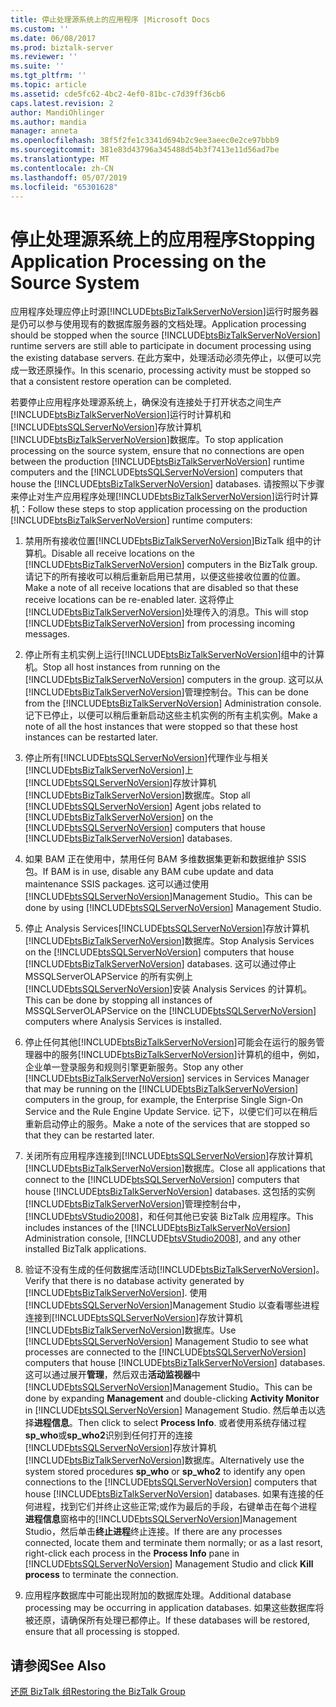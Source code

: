 ```yaml
---
title: 停止处理源系统上的应用程序 |Microsoft Docs
ms.custom: ''
ms.date: 06/08/2017
ms.prod: biztalk-server
ms.reviewer: ''
ms.suite: ''
ms.tgt_pltfrm: ''
ms.topic: article
ms.assetid: cde5fc62-4bc2-4ef0-81bc-c7d39ff36cb6
caps.latest.revision: 2
author: MandiOhlinger
ms.author: mandia
manager: anneta
ms.openlocfilehash: 38f5f2fe1c3341d694b2c9ee3aeec0e2ce97bbb9
ms.sourcegitcommit: 381e83d43796a345488d54b3f7413e11d56ad7be
ms.translationtype: MT
ms.contentlocale: zh-CN
ms.lasthandoff: 05/07/2019
ms.locfileid: "65301628"
---
```

# <a name="stopping-application-processing-on-the-source-system"></a><span data-ttu-id="23fcb-102">停止处理源系统上的应用程序</span><span class="sxs-lookup"><span data-stu-id="23fcb-102">Stopping Application Processing on the Source System</span></span>
<span data-ttu-id="23fcb-103">应用程序处理应停止时源[!INCLUDE[btsBizTalkServerNoVersion](../includes/btsbiztalkservernoversion-md.md)]运行时服务器是仍可以参与使用现有的数据库服务器的文档处理。</span><span class="sxs-lookup"><span data-stu-id="23fcb-103">Application processing should be stopped when the source [!INCLUDE[btsBizTalkServerNoVersion](../includes/btsbiztalkservernoversion-md.md)] runtime servers are still able to participate in document processing using the existing database servers.</span></span> <span data-ttu-id="23fcb-104">在此方案中，处理活动必须先停止，以便可以完成一致还原操作。</span><span class="sxs-lookup"><span data-stu-id="23fcb-104">In this scenario, processing activity must be stopped so that a consistent restore operation can be completed.</span></span>  
  
 <span data-ttu-id="23fcb-105">若要停止应用程序处理源系统上，确保没有连接处于打开状态之间生产[!INCLUDE[btsBizTalkServerNoVersion](../includes/btsbiztalkservernoversion-md.md)]运行时计算机和[!INCLUDE[btsSQLServerNoVersion](../includes/btssqlservernoversion-md.md)]存放计算机[!INCLUDE[btsBizTalkServerNoVersion](../includes/btsbiztalkservernoversion-md.md)]数据库。</span><span class="sxs-lookup"><span data-stu-id="23fcb-105">To stop application processing on the source system, ensure that no connections are open between the production [!INCLUDE[btsBizTalkServerNoVersion](../includes/btsbiztalkservernoversion-md.md)] runtime computers and the [!INCLUDE[btsSQLServerNoVersion](../includes/btssqlservernoversion-md.md)] computers that house the [!INCLUDE[btsBizTalkServerNoVersion](../includes/btsbiztalkservernoversion-md.md)] databases.</span></span> <span data-ttu-id="23fcb-106">请按照以下步骤来停止对生产应用程序处理[!INCLUDE[btsBizTalkServerNoVersion](../includes/btsbiztalkservernoversion-md.md)]运行时计算机：</span><span class="sxs-lookup"><span data-stu-id="23fcb-106">Follow these steps to stop application processing on the production [!INCLUDE[btsBizTalkServerNoVersion](../includes/btsbiztalkservernoversion-md.md)] runtime computers:</span></span>  
  
1. <span data-ttu-id="23fcb-107">禁用所有接收位置[!INCLUDE[btsBizTalkServerNoVersion](../includes/btsbiztalkservernoversion-md.md)]BizTalk 组中的计算机。</span><span class="sxs-lookup"><span data-stu-id="23fcb-107">Disable all receive locations on the [!INCLUDE[btsBizTalkServerNoVersion](../includes/btsbiztalkservernoversion-md.md)] computers in the BizTalk group.</span></span> <span data-ttu-id="23fcb-108">请记下的所有接收可以稍后重新启用已禁用，以便这些接收位置的位置。</span><span class="sxs-lookup"><span data-stu-id="23fcb-108">Make a note of all receive locations that are disabled so that these receive locations can be re-enabled later.</span></span> <span data-ttu-id="23fcb-109">这将停止[!INCLUDE[btsBizTalkServerNoVersion](../includes/btsbiztalkservernoversion-md.md)]处理传入的消息。</span><span class="sxs-lookup"><span data-stu-id="23fcb-109">This will stop [!INCLUDE[btsBizTalkServerNoVersion](../includes/btsbiztalkservernoversion-md.md)] from processing incoming messages.</span></span>  
  
2. <span data-ttu-id="23fcb-110">停止所有主机实例上运行[!INCLUDE[btsBizTalkServerNoVersion](../includes/btsbiztalkservernoversion-md.md)]组中的计算机。</span><span class="sxs-lookup"><span data-stu-id="23fcb-110">Stop all host instances from running on the [!INCLUDE[btsBizTalkServerNoVersion](../includes/btsbiztalkservernoversion-md.md)] computers in the group.</span></span> <span data-ttu-id="23fcb-111">这可以从[!INCLUDE[btsBizTalkServerNoVersion](../includes/btsbiztalkservernoversion-md.md)]管理控制台。</span><span class="sxs-lookup"><span data-stu-id="23fcb-111">This can be done from the [!INCLUDE[btsBizTalkServerNoVersion](../includes/btsbiztalkservernoversion-md.md)] Administration console.</span></span> <span data-ttu-id="23fcb-112">记下已停止，以便可以稍后重新启动这些主机实例的所有主机实例。</span><span class="sxs-lookup"><span data-stu-id="23fcb-112">Make a note of all the host instances that were stopped so that these host instances can be restarted later.</span></span>  
  
3. <span data-ttu-id="23fcb-113">停止所有[!INCLUDE[btsSQLServerNoVersion](../includes/btssqlservernoversion-md.md)]代理作业与相关[!INCLUDE[btsBizTalkServerNoVersion](../includes/btsbiztalkservernoversion-md.md)]上[!INCLUDE[btsSQLServerNoVersion](../includes/btssqlservernoversion-md.md)]存放计算机[!INCLUDE[btsBizTalkServerNoVersion](../includes/btsbiztalkservernoversion-md.md)]数据库。</span><span class="sxs-lookup"><span data-stu-id="23fcb-113">Stop all [!INCLUDE[btsSQLServerNoVersion](../includes/btssqlservernoversion-md.md)] Agent jobs related to [!INCLUDE[btsBizTalkServerNoVersion](../includes/btsbiztalkservernoversion-md.md)] on the [!INCLUDE[btsSQLServerNoVersion](../includes/btssqlservernoversion-md.md)] computers that house [!INCLUDE[btsBizTalkServerNoVersion](../includes/btsbiztalkservernoversion-md.md)] databases.</span></span>  
  
4. <span data-ttu-id="23fcb-114">如果 BAM 正在使用中，禁用任何 BAM 多维数据集更新和数据维护 SSIS 包。</span><span class="sxs-lookup"><span data-stu-id="23fcb-114">If BAM is in use, disable any BAM cube update and data maintenance SSIS packages.</span></span> <span data-ttu-id="23fcb-115">这可以通过使用[!INCLUDE[btsSQLServerNoVersion](../includes/btssqlservernoversion-md.md)]Management Studio。</span><span class="sxs-lookup"><span data-stu-id="23fcb-115">This can be done by using [!INCLUDE[btsSQLServerNoVersion](../includes/btssqlservernoversion-md.md)] Management Studio.</span></span>  
  
5. <span data-ttu-id="23fcb-116">停止 Analysis Services[!INCLUDE[btsSQLServerNoVersion](../includes/btssqlservernoversion-md.md)]存放计算机[!INCLUDE[btsBizTalkServerNoVersion](../includes/btsbiztalkservernoversion-md.md)]数据库。</span><span class="sxs-lookup"><span data-stu-id="23fcb-116">Stop Analysis Services on the [!INCLUDE[btsSQLServerNoVersion](../includes/btssqlservernoversion-md.md)] computers that house [!INCLUDE[btsBizTalkServerNoVersion](../includes/btsbiztalkservernoversion-md.md)] databases.</span></span> <span data-ttu-id="23fcb-117">这可以通过停止 MSSQLServerOLAPService 的所有实例上[!INCLUDE[btsSQLServerNoVersion](../includes/btssqlservernoversion-md.md)]安装 Analysis Services 的计算机。</span><span class="sxs-lookup"><span data-stu-id="23fcb-117">This can be done by stopping all instances of MSSQLServerOLAPService on the [!INCLUDE[btsSQLServerNoVersion](../includes/btssqlservernoversion-md.md)] computers where Analysis Services is installed.</span></span>  
  
6. <span data-ttu-id="23fcb-118">停止任何其他[!INCLUDE[btsBizTalkServerNoVersion](../includes/btsbiztalkservernoversion-md.md)]可能会在运行的服务管理器中的服务[!INCLUDE[btsBizTalkServerNoVersion](../includes/btsbiztalkservernoversion-md.md)]计算机的组中，例如，企业单一登录服务和规则引擎更新服务。</span><span class="sxs-lookup"><span data-stu-id="23fcb-118">Stop any other [!INCLUDE[btsBizTalkServerNoVersion](../includes/btsbiztalkservernoversion-md.md)] services in Services Manager that may be running on the [!INCLUDE[btsBizTalkServerNoVersion](../includes/btsbiztalkservernoversion-md.md)] computers in the group, for example, the Enterprise Single Sign-On Service and the Rule Engine Update Service.</span></span> <span data-ttu-id="23fcb-119">记下，以便它们可以在稍后重新启动停止的服务。</span><span class="sxs-lookup"><span data-stu-id="23fcb-119">Make a note of the services that are stopped so that they can be restarted later.</span></span>  
  
7. <span data-ttu-id="23fcb-120">关闭所有应用程序连接到[!INCLUDE[btsSQLServerNoVersion](../includes/btssqlservernoversion-md.md)]存放计算机[!INCLUDE[btsBizTalkServerNoVersion](../includes/btsbiztalkservernoversion-md.md)]数据库。</span><span class="sxs-lookup"><span data-stu-id="23fcb-120">Close all applications that connect to the [!INCLUDE[btsSQLServerNoVersion](../includes/btssqlservernoversion-md.md)] computers that house [!INCLUDE[btsBizTalkServerNoVersion](../includes/btsbiztalkservernoversion-md.md)] databases.</span></span> <span data-ttu-id="23fcb-121">这包括的实例[!INCLUDE[btsBizTalkServerNoVersion](../includes/btsbiztalkservernoversion-md.md)]管理控制台中， [!INCLUDE[btsVStudio2008](../includes/btsvstudio2008-md.md)]，和任何其他已安装 BizTalk 应用程序。</span><span class="sxs-lookup"><span data-stu-id="23fcb-121">This includes instances of the [!INCLUDE[btsBizTalkServerNoVersion](../includes/btsbiztalkservernoversion-md.md)] Administration console, [!INCLUDE[btsVStudio2008](../includes/btsvstudio2008-md.md)], and any other installed BizTalk applications.</span></span>  
  
8. <span data-ttu-id="23fcb-122">验证不没有生成的任何数据库活动[!INCLUDE[btsBizTalkServerNoVersion](../includes/btsbiztalkservernoversion-md.md)]。</span><span class="sxs-lookup"><span data-stu-id="23fcb-122">Verify that there is no database activity generated by [!INCLUDE[btsBizTalkServerNoVersion](../includes/btsbiztalkservernoversion-md.md)].</span></span> <span data-ttu-id="23fcb-123">使用[!INCLUDE[btsSQLServerNoVersion](../includes/btssqlservernoversion-md.md)]Management Studio 以查看哪些进程连接到[!INCLUDE[btsSQLServerNoVersion](../includes/btssqlservernoversion-md.md)]存放计算机[!INCLUDE[btsBizTalkServerNoVersion](../includes/btsbiztalkservernoversion-md.md)]数据库。</span><span class="sxs-lookup"><span data-stu-id="23fcb-123">Use [!INCLUDE[btsSQLServerNoVersion](../includes/btssqlservernoversion-md.md)] Management Studio to see what processes are connected to the [!INCLUDE[btsSQLServerNoVersion](../includes/btssqlservernoversion-md.md)] computers that house [!INCLUDE[btsBizTalkServerNoVersion](../includes/btsbiztalkservernoversion-md.md)] databases.</span></span> <span data-ttu-id="23fcb-124">这可以通过展开**管理**，然后双击**活动监视器**中[!INCLUDE[btsSQLServerNoVersion](../includes/btssqlservernoversion-md.md)]Management Studio。</span><span class="sxs-lookup"><span data-stu-id="23fcb-124">This can be done by expanding **Management** and double-clicking **Activity Monitor** in [!INCLUDE[btsSQLServerNoVersion](../includes/btssqlservernoversion-md.md)] Management Studio.</span></span> <span data-ttu-id="23fcb-125">然后单击以选择**进程信息**。</span><span class="sxs-lookup"><span data-stu-id="23fcb-125">Then click to select **Process Info**.</span></span> <span data-ttu-id="23fcb-126">或者使用系统存储过程**sp_who**或**sp_who2**识别到任何打开的连接[!INCLUDE[btsSQLServerNoVersion](../includes/btssqlservernoversion-md.md)]存放计算机[!INCLUDE[btsBizTalkServerNoVersion](../includes/btsbiztalkservernoversion-md.md)]数据库。</span><span class="sxs-lookup"><span data-stu-id="23fcb-126">Alternatively use the system stored procedures **sp_who** or **sp_who2** to identify any open connections to the [!INCLUDE[btsSQLServerNoVersion](../includes/btssqlservernoversion-md.md)] computers that house [!INCLUDE[btsBizTalkServerNoVersion](../includes/btsbiztalkservernoversion-md.md)] databases.</span></span> <span data-ttu-id="23fcb-127">如果有连接的任何进程，找到它们并终止这些正常;或作为最后的手段，右键单击在每个进程**进程信息**窗格中的[!INCLUDE[btsSQLServerNoVersion](../includes/btssqlservernoversion-md.md)]Management Studio，然后单击**终止进程**终止连接。</span><span class="sxs-lookup"><span data-stu-id="23fcb-127">If there are any processes connected, locate them and terminate them normally; or as a last resort, right-click each process in the **Process Info** pane in [!INCLUDE[btsSQLServerNoVersion](../includes/btssqlservernoversion-md.md)] Management Studio and click **Kill process** to terminate the connection.</span></span>  
  
9. <span data-ttu-id="23fcb-128">应用程序数据库中可能出现附加的数据库处理。</span><span class="sxs-lookup"><span data-stu-id="23fcb-128">Additional database processing may be occurring in application databases.</span></span> <span data-ttu-id="23fcb-129">如果这些数据库将被还原，请确保所有处理已都停止。</span><span class="sxs-lookup"><span data-stu-id="23fcb-129">If these databases will be restored, ensure that all processing is stopped.</span></span>  
  
## <a name="see-also"></a><span data-ttu-id="23fcb-130">请参阅</span><span class="sxs-lookup"><span data-stu-id="23fcb-130">See Also</span></span>  
 [<span data-ttu-id="23fcb-131">还原 BizTalk 组</span><span class="sxs-lookup"><span data-stu-id="23fcb-131">Restoring the BizTalk Group</span></span>](../technical-guides/restoring-the-biztalk-group.md)